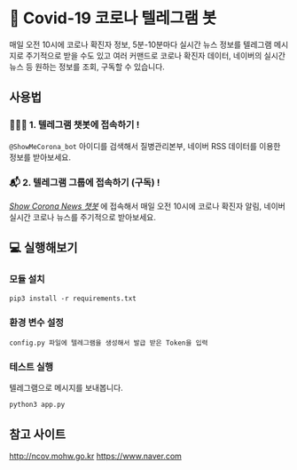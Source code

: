 # 👾 Covid-19 코로나 텔레그램 봇
매일 오전 10시에 코로나 확진자 정보, 5분-10분마다 실시간 뉴스 정보를 텔레그램 메시지로 주기적으로 받을 수도 있고 여러 커맨드로 코로나 확진자 데이터, 네이버의 실시간 뉴스 등 원하는 정보를 조회, 구독할 수 있습니다.

## 사용법
### 👨🏻‍💻 1. 텔레그램 챗봇에 접속하기 !
`@ShowMeCorona_bot` 아이디를 검색해서 질병관리본부, 네이버 RSS 데이터를 이용한 정보를 받아보세요.
### 📬 2. 텔레그램 그룹에 접속하기 (구독) !
*[Show Corona News 챗봇](https://t.me/ShowCoronaNews)* 에 접속해서 매일 오전 10시에 코로나 확진자 알림, 네이버 실시간 코로나 뉴스를 주기적으로 받아보세요.

## 💻 실행해보기
### 모듈 설치
```
pip3 install -r requirements.txt 
```

### 환경 변수 설정
```
config.py 파일에 텔레그램을 생성해서 발급 받은 Token을 입력
```

### 테스트 실행
텔레그램으로 메시지를 보내봅니다.
```
python3 app.py
```

## 참고 사이트
http://ncov.mohw.go.kr
https://www.naver.com